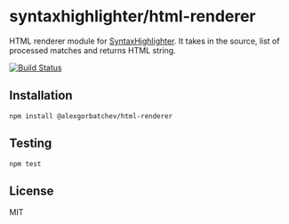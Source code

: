 # syntaxhighlighter/html-renderer

HTML renderer module for [SyntaxHighlighter](https://github.com/syntaxhighlighter). It takes in the source, list of processed matches and returns HTML string.

[![Build Status](https://travis-ci.org/syntaxhighlighter/html-renderer.svg)](https://travis-ci.org/syntaxhighlighter/html-renderer)

## Installation

    npm install @alexgorbatchev/html-renderer

## Testing

    npm test

## License

MIT
